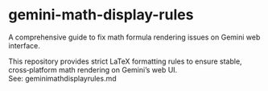 # gemini-math-display-rules
A comprehensive guide to fix math formula rendering issues on Gemini web interface.

This repository provides strict LaTeX formatting rules to ensure stable, cross‑platform math rendering on Gemini’s web UI.  
See: geminimathdisplayrules.md
